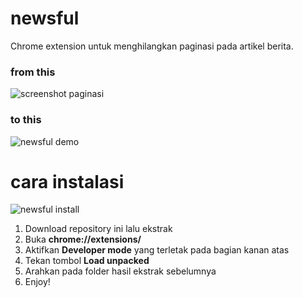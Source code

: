 # newsful
Chrome extension untuk menghilangkan paginasi pada artikel berita.

### from this
![screenshot paginasi](https://user-images.githubusercontent.com/32232332/98574215-3f064800-22ea-11eb-9859-72f55adc4ecf.png)

### to this
![newsful demo](https://user-images.githubusercontent.com/32232332/98576703-82ae8100-22ed-11eb-8a3d-527e90215450.gif)

# cara instalasi

![newsful install](https://user-images.githubusercontent.com/32232332/98700392-b69bac00-23aa-11eb-82ac-af181492fea9.gif)
1. Download repository ini lalu ekstrak 
2. Buka **chrome://extensions/**
3. Aktifkan **Developer mode** yang terletak pada bagian kanan atas
4. Tekan tombol **Load unpacked**
5. Arahkan pada folder hasil ekstrak sebelumnya
6. Enjoy!




